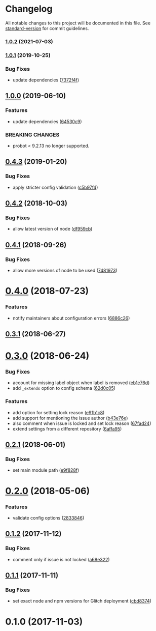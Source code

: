 # Changelog

All notable changes to this project will be documented in this file. See [standard-version](https://github.com/conventional-changelog/standard-version) for commit guidelines.

### [1.0.2](https://github.com/dessant/support-requests-app/compare/v1.0.1...v1.0.2) (2021-07-03)

### [1.0.1](https://github.com/dessant/support-requests-app/compare/v1.0.0...v1.0.1) (2019-10-25)


### Bug Fixes

* update dependencies ([7372f4f](https://github.com/dessant/support-requests-app/commit/7372f4f530e0c33f1d20a91ec3ee54adf137ea35))

## [1.0.0](https://github.com/dessant/support-requests-app/compare/v0.4.3...v1.0.0) (2019-06-10)


### Features

* update dependencies ([64530c9](https://github.com/dessant/support-requests-app/commit/64530c9))


### BREAKING CHANGES

* probot < 9.2.13 no longer supported.



<a name="0.4.3"></a>
## [0.4.3](https://github.com/dessant/support-requests-app/compare/v0.4.2...v0.4.3) (2019-01-20)


### Bug Fixes

* apply stricter config validation ([c5b97f4](https://github.com/dessant/support-requests-app/commit/c5b97f4))



<a name="0.4.2"></a>
## [0.4.2](https://github.com/dessant/support-requests-app/compare/v0.4.1...v0.4.2) (2018-10-03)


### Bug Fixes

* allow latest version of node ([df959cb](https://github.com/dessant/support-requests-app/commit/df959cb))



<a name="0.4.1"></a>
## [0.4.1](https://github.com/dessant/support-requests-app/compare/v0.4.0...v0.4.1) (2018-09-26)


### Bug Fixes

* allow more versions of node to be used ([7481973](https://github.com/dessant/support-requests-app/commit/7481973))



<a name="0.4.0"></a>
# [0.4.0](https://github.com/dessant/support-requests-app/compare/v0.3.1...v0.4.0) (2018-07-23)


### Features

* notify maintainers about configuration errors ([6886c26](https://github.com/dessant/support-requests-app/commit/6886c26))



<a name="0.3.1"></a>
## [0.3.1](https://github.com/dessant/support-requests-app/compare/v0.3.0...v0.3.1) (2018-06-27)



<a name="0.3.0"></a>
# [0.3.0](https://github.com/dessant/support-requests-app/compare/v0.2.1...v0.3.0) (2018-06-24)


### Bug Fixes

* account for missing label object when label is removed ([eb1e76d](https://github.com/dessant/support-requests-app/commit/eb1e76d))
* add `_extends` option to config schema ([62d0c05](https://github.com/dessant/support-requests-app/commit/62d0c05))


### Features

* add option for setting lock reason ([e91b1c8](https://github.com/dessant/support-requests-app/commit/e91b1c8))
* add support for mentioning the issue author ([b43e76e](https://github.com/dessant/support-requests-app/commit/b43e76e))
* also comment when issue is locked and set lock reason ([67fad24](https://github.com/dessant/support-requests-app/commit/67fad24))
* extend settings from a different repository ([6affa95](https://github.com/dessant/support-requests-app/commit/6affa95))



<a name="0.2.1"></a>
## [0.2.1](https://github.com/dessant/support-requests-app/compare/v0.2.0...v0.2.1) (2018-06-01)


### Bug Fixes

* set main module path ([e9f828f](https://github.com/dessant/support-requests-app/commit/e9f828f))



<a name="0.2.0"></a>
# [0.2.0](https://github.com/dessant/support-requests-app/compare/v0.1.2...v0.2.0) (2018-05-06)


### Features

* validate config options ([2833846](https://github.com/dessant/support-requests-app/commit/2833846))



<a name="0.1.2"></a>
## [0.1.2](https://github.com/dessant/support-requests-app/compare/v0.1.1...v0.1.2) (2017-11-12)


### Bug Fixes

* comment only if issue is not locked ([a68e322](https://github.com/dessant/support-requests-app/commit/a68e322))



<a name="0.1.1"></a>
## [0.1.1](https://github.com/dessant/support-requests-app/compare/v0.1.0...v0.1.1) (2017-11-11)


### Bug Fixes

* set exact node and npm versions for Glitch deployment ([cbd8374](https://github.com/dessant/support-requests-app/commit/cbd8374))



<a name="0.1.0"></a>
# 0.1.0 (2017-11-03)
